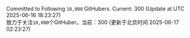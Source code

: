 Committed to Following `10,000` GitHubers. Current: <!-- FOLLOWING_COUNT -->300<!-- FOLLOWING_COUNT --> (Update at UTC <!-- LAST_UPDATED -->2025-06-16 18:23:27<!-- LAST_UPDATED -->)<br>
致力于关注`10,000`个GitHuber。当前：<!-- FOLLOWING_COUNT -->300<!-- FOLLOWING_COUNT --> (更新于北京时间 <!-- LAST_UPDATED_CST -->2025-06-17 02:23:27<!-- LAST_UPDATED_CST -->)
